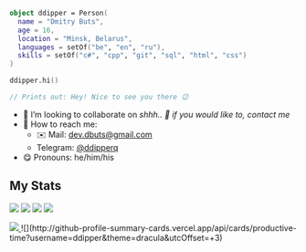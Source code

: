 ```kotlin
object ddipper = Person(
  name = "Dmitry Buts",
  age = 16,
  location = "Minsk, Belarus",
  languages = setOf("be", "en", "ru"),
  skills = setOf("c#", "cpp", "git", "sql", "html", "css")
)

ddipper.hi()

// Prints out: Hey! Nice to see you there 😉
```

- 🎯 I’m looking to collaborate on *shhh.. 🤫 if you would like to, contact me*
- 🔎 How to reach me:
  - ✉️ Mail: [dev.dbuts@gmail.com](mailto:dev.dbuts@gmail.com)
  - Telegram: [@ddipperq](https://t.me/ddipperq)
- 😋 Pronouns: he/him/his

## My Stats

![](http://github-profile-summary-cards.vercel.app/api/cards/profile-details?username=ddipper&theme=dracula)
![](http://github-profile-summary-cards.vercel.app/api/cards/repos-per-language?username=ddipper&theme=dracula)
![](http://github-profile-summary-cards.vercel.app/api/cards/most-commit-language?username=ddipper&theme=dracula)
![](http://github-profile-summary-cards.vercel.app/api/cards/stats?username=ddipper&theme=dracula)

  <a href="https://github.com/ddipper">
    <img src="https://github-readme-streak-stats.herokuapp.com/?user=ddipper&hide_border=true&card_width=338&theme=dracula" />
  </a>
![](http://github-profile-summary-cards.vercel.app/api/cards/productive-time?username=ddipper&theme=dracula&utcOffset=+3)
